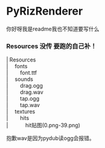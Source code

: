 # PyRizRenderer
你好呀我是readme我也不知道要写什么

### Resources 没传 要跑的自己补！ 
| Resources  
| &ensp;&ensp;fonts  
| &ensp;&ensp;&ensp;&ensp;font.ttf  
| &ensp;&ensp;sounds  
| &ensp;&ensp;&ensp;&ensp;drag.ogg  
| &ensp;&ensp;&ensp;&ensp;drag.wav  
| &ensp;&ensp;&ensp;&ensp;tap.ogg  
| &ensp;&ensp;&ensp;&ensp;tap.wav  
| &ensp;&ensp;textures  
| &ensp;&ensp;&ensp;&ensp;hits  
| &ensp;&ensp;&ensp;&ensp;&ensp;&ensp;hit贴图(0.png-39.png)

抱歉wav是因为pydub读ogg会报错。